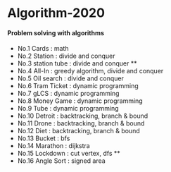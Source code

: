 # Algorithm-2020

#### Problem solving with algorithms    
- No.1 Cards : math  
- No.2 Station : divide and conquer 
- No.3 station tube : divide and conquer **  
- No.4 All-In : greedy algorithm, divide and conquer
- No.5 Oil search : divide and conquer
- No.6 Tram Ticket : dynamic programming
- No.7 gLCS : dynamic programming   
- No.8 Money Game : dynamic programming
- No.9 Tube : dynamic programming  
- No.10 Detroit : backtracking, branch & bound  
- No.11 Drone : backtracking, branch & bound  
- No.12 Diet : backtracking, branch & bound  
- No.13 Bucket : bfs  
- No.14 Marathon : dijkstra  
- No.15 Lockdown : cut vertex, dfs  **  
- No.16 Angle Sort : signed area  
